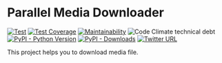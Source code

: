 # Parallel Media Downloader

[![Test](https://github.com/yukihiko-shinoda/parallel-media-downloader/workflows/Test/badge.svg)](https://github.com/yukihiko-shinoda/parallel-media-downloader/actions?query=workflow%3ATest)
[![Test Coverage](https://api.codeclimate.com/v1/badges/d8aa182721f860764d4d/test_coverage)](https://codeclimate.com/github/yukihiko-shinoda/parallel-media-downloader/test_coverage)
[![Maintainability](https://api.codeclimate.com/v1/badges/d8aa182721f860764d4d/maintainability)](https://codeclimate.com/github/yukihiko-shinoda/parallel-media-downloader/maintainability)
![Code Climate technical debt](https://img.shields.io/codeclimate/tech-debt/yukihiko-shinoda/parallel-media-downloader)
[![PyPI - Python Version](https://img.shields.io/pypi/pyversions/parallelmediadownloader)](https://pypi.org/project/parallelmediadownloader/)
[![PyPI - Downloads](https://img.shields.io/pypi/dm/parallelmediadownloader)](https://pypi.org/project/parallelmediadownloader/)
[![Twitter URL](https://img.shields.io/twitter/url?style=social&url=https%3A%2F%2Fgithub.com%2Fyukihiko-shinoda%2Fparallel-media-downloader)](http://twitter.com/share?text=Parallel%20Media%20Downloader&url=https://pypi.org/project/parallelmediadownloader/&hashtags=python)

This project helps you to download media file.
